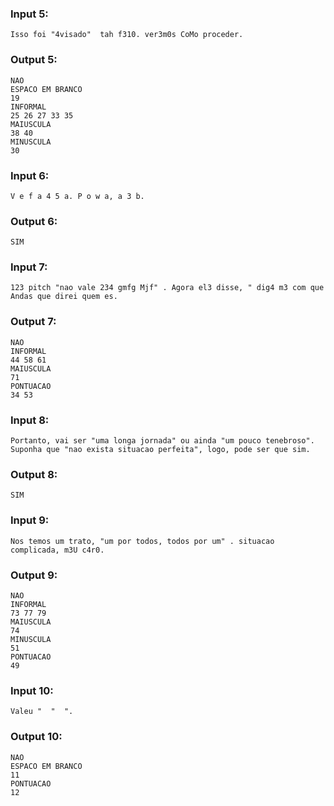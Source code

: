 ### Input 5:

```
Isso foi "4visado"  tah f310. ver3m0s CoMo proceder.
```

### Output 5:

```
NAO
ESPACO EM BRANCO
19
INFORMAL
25 26 27 33 35
MAIUSCULA
38 40
MINUSCULA
30
```

### Input 6:

```
V e f a 4 5 a. P o w a, a 3 b.
```

### Output 6:

```
SIM
```

### Input 7:

```
123 pitch "nao vale 234 gmfg Mjf" . Agora el3 disse, " dig4 m3 com que Andas que direi quem es.
```

### Output 7:

```
NAO
INFORMAL
44 58 61
MAIUSCULA
71
PONTUACAO
34 53
```

### Input 8:

```
Portanto, vai ser "uma longa jornada" ou ainda "um pouco tenebroso". Suponha que "nao exista situacao perfeita", logo, pode ser que sim.
```

### Output 8:

```
SIM
```

### Input 9:

```
Nos temos um trato, "um por todos, todos por um" . situacao complicada, m3U c4r0.
```

### Output 9:

```
NAO
INFORMAL
73 77 79
MAIUSCULA
74
MINUSCULA
51
PONTUACAO
49
```

### Input 10:

```
Valeu "  "  ".
```

### Output 10:

```
NAO
ESPACO EM BRANCO
11
PONTUACAO
12
```


